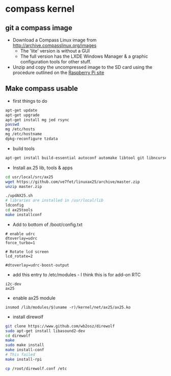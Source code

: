 # compass kernel

## git a compass image

* Download a Compass Linux image from http://archive.compasslinux.org/images
  * The 'lite' version is without a GUI
  * The full version has the LXDE Windows Manager & a graphic configuration tools for other stuff.
* Unzip and copy the uncompressed image to the SD card using the procedure outlined on the [Raspberry Pi site](https://www.raspberrypi.org/documentation/installation/installing-images/)


## Make compass usable

* first things to do

```bash
apt-get update
apt-get upgrade
apt-get install mg jed rsync
passwd
mg /etc/hosts
mg /etc/hostname
dpkg-reconfigure tzdata
```

* build tools

```bash
apt-get install build-essential autoconf automake libtool git libncurses5-dev
```

* Install ax.25 lib, tools & apps

```bash
cd usr/local/src/ax25
wget https://github.com/ve7fet/linuxax25/archive/master.zip
unzip master.zip

./updAX25.sh
# libraries are installed in /usr/local/lib
ldconfig
cd ax25tools
make installconf
```

* Add to bottom of /boot/config.txt

```
# enable udrc
dtoverlay=udrc
force_turbo=1

# Rotate lcd screen
lcd_rotate=2

#dtoverlay=udrc-boost-output
```

  * add this entry to /etc/modules - I think this is for add-on RTC

```
i2c-dev
ax25
```

  * enable ax25 module
```
insmod /lib/modules/$(uname -r)/kernel/net/ax25/ax25.ko
```
  * install direwolf

```bash
git clone https://www.github.com/wb2osz/direwolf
sudo apt-get install libasound2-dev
cd direwolf
make
sudo make install
make install-conf
# This failed
make install-rpi

cp /root/direwolf.conf /etc
```

